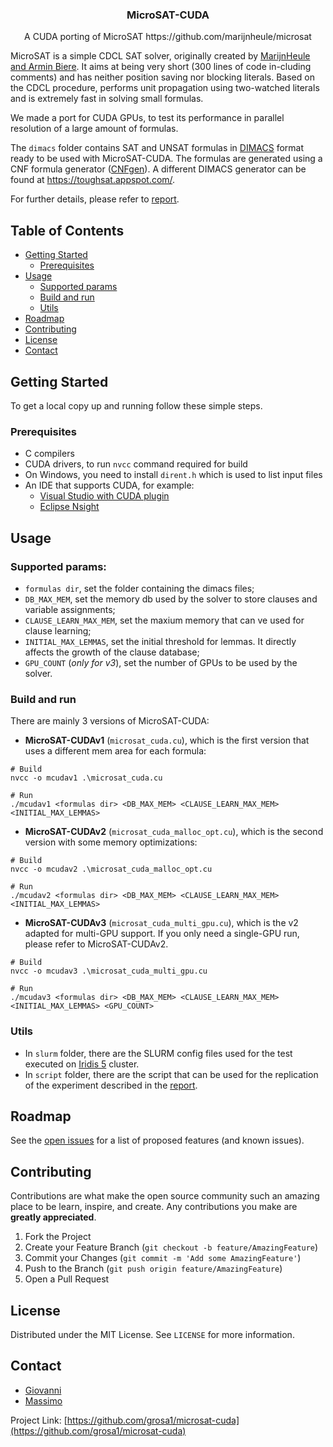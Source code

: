 <!--
*** Thanks for checking out this README Template. If you have a suggestion that would
*** make this better, please fork the repo and create a pull request or simply open
*** an issue with the tag "enhancement".
*** Thanks again! Now go create something AMAZING! :D
***
***
***
*** To avoid retyping too much info. Do a search and replace for the following:
*** github_username, repo_name, twitter_handle, email
-->





<!-- PROJECT SHIELDS -->
<!--
*** I'm using markdown "reference style" links for readability.
*** Reference links are enclosed in brackets [ ] instead of parentheses ( ).
*** See the bottom of this document for the declaration of the reference variables
*** for contributors-url, forks-url, etc. This is an optional, concise syntax you may use.
*** https://www.markdownguide.org/basic-syntax/#reference-style-links
[![Contributors][contributors-shield]][contributors-url]
[![Forks][forks-shield]][forks-url]
[![Stargazers][stars-shield]][stars-url]
[![Issues][issues-shield]][issues-url]
[![MIT License][license-shield]][license-url]
[![LinkedIn][linkedin-shield]][linkedin-url]
-->



<!-- PROJECT LOGO 
<br />
<p align="center">
  <a href="https://github.com/github_username/repo_name">
    <img src="images/logo.png" alt="Logo" width="80" height="80">
  </a>
-->

  <!-- TITLE -->
  <h3 align="center">MicroSAT-CUDA</h3>
  
  <!-- SUB-TITLE -->
  <p align="center">A CUDA porting of MicroSAT https://github.com/marijnheule/microsat</p>

<p align="justify">

MicroSAT is a simple CDCL SAT solver, originally created by [MarijnHeule and Armin Biere](https://github.com/marijnheule/microsat). It aims at being very short (300 lines of code in-cluding comments) and has neither position saving nor blocking literals. Based on the CDCL procedure, performs unit propagation using two-watched literals and is extremely fast in solving small formulas.

We made a port for CUDA GPUs, to test its performance in parallel resolution of a large amount of formulas.

The `dimacs` folder contains SAT and UNSAT formulas in [DIMACS](https://logic.pdmi.ras.ru/~basolver/dimacs.html) format ready to be used with MicroSAT-CUDA. The formulas are generated using a CNF formula generator ([CNFgen](https://github.com/MassimoLauria/cnfgen)).
A different DIMACS generator can be found at https://toughsat.appspot.com/.

For further details, please refer to [report](https://github.com/grosa1/microsat-cuda/blob/master/report/microsat_cuda_report.pdf).

<!--
    <br />
    <a href="https://github.com/github_username/repo_name"><strong>Explore the docs »</strong></a>
    <br />
    <br />
    <a href="https://github.com/github_username/repo_name">View Demo</a>
    ·
    <a href="https://github.com/github_username/repo_name/issues">Report Bug</a>
    ·
    <a href="https://github.com/github_username/repo_name/issues">Request Feature</a>
  </p>
-->
</p>


<!-- TABLE OF CONTENTS -->
## Table of Contents

* [Getting Started](#getting-started)
  * [Prerequisites](#prerequisites)
* [Usage](#usage)
  * [Supported params](#supported-params)
  * [Build and run](#build-and-run)
  * [Utils](#utils)
* [Roadmap](#roadmap)
* [Contributing](#contributing)
* [License](#license)
* [Contact](#contact)

<!--
* [About the Project](#about-the-project)
  * [Built With](#built-with)
* [Getting Started](#getting-started)
  * [Prerequisites](#prerequisites)
  * [Installation](#installation)
* [Usage](#usage)
* [Roadmap](#roadmap)
* [Contributing](#contributing)
* [License](#license)
* [Contact](#contact)
* [Acknowledgements](#acknowledgements)
-->



<!-- ABOUT THE PROJECT -->
<!--
## About The Project

[![Product Name Screen Shot][product-screenshot]](https://example.com)

Here's a blank template to get started:
**To avoid retyping too much info. Do a search and replace with your text editor for the following:**
`github_username`, `repo_name`, `twitter_handle`, `email`


### Built With

* []()
* []()
* []()

-->


<!-- GETTING STARTED -->
## Getting Started

To get a local copy up and running follow these simple steps.

### Prerequisites

* C compilers
* CUDA drivers, to run `nvcc` command required for build
* On Windows, you need to install `dirent.h` which is used to list input files
* An IDE that supports CUDA, for example:
  * [Visual Studio with CUDA plugin](https://visualstudio.microsoft.com/it/)
  * [Eclipse Nsight](https://developer.nvidia.com/nsight-visual-studio-edition)

<!--
### Installation

 * Clone the repo
```sh
git clone https://github.com/grosa1/microsat-cuda.git
```
 * Build MicroSAT-CUDA
For Linux-based systems, run the following command:
``` 
nvcc -o mcuda .\microsat_cuda.cu 
```

 * For Windows, put `dirent.h` in a new folder called `include` and run:
``` 
nvcc -I .\include\ -o mcuda .\microsat_cuda.cu 
```

The process is the same for **MicroSAT-CUDAv2** (`microsat_cuda_malloc_opt.cu`) and **MicroSAT-CUDAv3** (`microsat_cuda_multi_gpu.cu`).
-->


<!-- USAGE EXAMPLES -->
## Usage

### Supported params:
  * `formulas dir`, set the folder containing the dimacs files;
  * `DB_MAX_MEM`, set the memory db used by the solver to store clauses and variable assignments;
  * `CLAUSE_LEARN_MAX_MEM`, set the maxium memory that can ve used for clause learning;
  * `INITIAL_MAX_LEMMAS`, set the initial threshold for lemmas. It directly affects the growth of the clause database;
  * `GPU_COUNT` (_only for v3_), set the number of GPUs to be used by the solver.

### Build and run
There are mainly 3 versions of MicroSAT-CUDA:

* **MicroSAT-CUDAv1** (`microsat_cuda.cu`), which is the first version that uses a different mem area for each formula:
``` 
# Build
nvcc -o mcudav1 .\microsat_cuda.cu 

# Run
./mcudav1 <formulas dir> <DB_MAX_MEM> <CLAUSE_LEARN_MAX_MEM> <INITIAL_MAX_LEMMAS>
```

* **MicroSAT-CUDAv2** (`microsat_cuda_malloc_opt.cu`), which is the second version with some memory optimizations:
``` 
# Build
nvcc -o mcudav2 .\microsat_cuda_malloc_opt.cu 

# Run
./mcudav2 <formulas dir> <DB_MAX_MEM> <CLAUSE_LEARN_MAX_MEM> <INITIAL_MAX_LEMMAS>
```

* **MicroSAT-CUDAv3** (`microsat_cuda_multi_gpu.cu`), which is the v2 adapted for multi-GPU support. If you only need a single-GPU run, please refer to MicroSAT-CUDAv2.
``` 
# Build
nvcc -o mcudav3 .\microsat_cuda_multi_gpu.cu 

# Run
./mcudav3 <formulas dir> <DB_MAX_MEM> <CLAUSE_LEARN_MAX_MEM> <INITIAL_MAX_LEMMAS> <GPU_COUNT>
```

### Utils
* In `slurm` folder, there are the SLURM config files used for the test executed on [Iridis 5](https://www.southampton.ac.uk/isolutions/staff/iridis.page) cluster.
* In `script` folder, there are the script that can be used for the replication of the experiment described in the [report](https://github.com/grosa1/microsat-cuda/blob/master/report/microsat_cuda_report.pdf).


<!-- ROADMAP -->
## Roadmap

See the [open issues](https://github.com/grosa1/microsat-cuda/issues) for a list of proposed features (and known issues).



<!-- CONTRIBUTING -->
## Contributing

Contributions are what make the open source community such an amazing place to be learn, inspire, and create. Any contributions you make are **greatly appreciated**.

1. Fork the Project
2. Create your Feature Branch (`git checkout -b feature/AmazingFeature`)
3. Commit your Changes (`git commit -m 'Add some AmazingFeature'`)
4. Push to the Branch (`git push origin feature/AmazingFeature`)
5. Open a Pull Request


<!-- LICENSE -->
## License

Distributed under the MIT License. See `LICENSE` for more information.


<!-- CONTACT -->
## Contact

* [Giovanni](https://github.com/grosa1)
* [Massimo](https://github.com/MassimoPiedimonte)

Project Link: [https://github.com/grosa1/microsat-cuda](https://github.com/grosa1/microsat-cuda)



<!-- ACKNOWLEDGEMENTS -->
<!--
## Acknowledgements

* []()
* []()
* []()
-->




<!-- MARKDOWN LINKS & IMAGES -->
<!-- https://www.markdownguide.org/basic-syntax/#reference-style-links -->
[contributors-shield]: https://img.shields.io/github/contributors/github_username/repo.svg?style=flat-square
[contributors-url]: https://github.com/github_username/repo/graphs/contributors
[forks-shield]: https://img.shields.io/github/forks/github_username/repo.svg?style=flat-square
[forks-url]: https://github.com/github_username/repo/network/members
[stars-shield]: https://img.shields.io/github/stars/github_username/repo.svg?style=flat-square
[stars-url]: https://github.com/github_username/repo/stargazers
[issues-shield]: https://img.shields.io/github/issues/github_username/repo.svg?style=flat-square
[issues-url]: https://github.com/github_username/repo/issues
[license-shield]: https://img.shields.io/github/license/github_username/repo.svg?style=flat-square
[license-url]: https://github.com/github_username/repo/blob/master/LICENSE.txt
[linkedin-shield]: https://img.shields.io/badge/-LinkedIn-black.svg?style=flat-square&logo=linkedin&colorB=555
[linkedin-url]: https://linkedin.com/in/github_username
[product-screenshot]: images/screenshot.png
